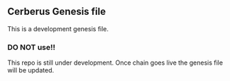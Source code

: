 ## Cerberus Genesis file

This is a development genesis file.

### DO NOT use!!

This repo is still under development. Once chain goes live the genesis file will be updated.
